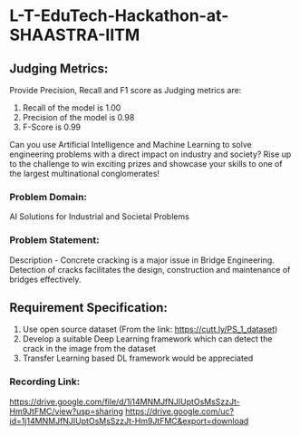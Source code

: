 # L-T-EduTech-Hackathon-at-SHAASTRA-IITM

## Judging Metrics: 
Provide Precision, Recall and F1 score as Judging metrics are:
1. Recall of the model is 1.00
2. Precision of the model is 0.98
3. F-Score is 0.99

Can you use Artificial Intelligence and Machine Learning to solve engineering problems with a direct impact on industry and society? Rise up to the challenge to win exciting prizes and showcase your skills to one of the largest multinational conglomerates!
### Problem Domain:
AI Solutions for Industrial and Societal Problems 
### Problem Statement:
Description - Concrete cracking is a major issue in Bridge Engineering. Detection of cracks facilitates the design, construction and maintenance of bridges effectively.
## Requirement Specification:
1. Use open source dataset (From the link: https://cutt.ly/PS_1_dataset)
2. Develop a suitable Deep Learning framework which can detect the crack in the image from the dataset
3. Transfer Learning based DL framework would be appreciated
### Recording Link:
https://drive.google.com/file/d/1j14MNMJfNJIUptOsMsSzzJt-Hm9JtFMC/view?usp=sharing
https://drive.google.com/uc?id=1j14MNMJfNJIUptOsMsSzzJt-Hm9JtFMC&export=download

